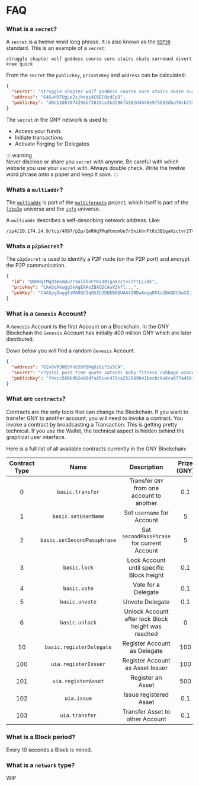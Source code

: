 # FAQ

### What is a `secret`?

A `secret` is a twelve word long phrase. It is also known as the [`BIP39`](https://en.bitcoin.it/wiki/Seed_phrase) standard. This is an example of a `secret`:

```
struggle chapter wolf goddess course sure stairs skate surround divert knee quick
```

From the `secret` the `publicKey`, `privateKey` and `address` can be calculated:

```json
{
  "secret": "struggle chapter wolf goddess course sure stairs skate surround divert knee quick",
  "address": "G4GuH5FUgLe2xjhxqz4C6ECQcdCp8",
  "publicKey": "d0d12d87074296bf3819ce3bd296fb182d4646e9f5693dbaf0cb7338c3f5386f"
}
```

The `secret` in the GNY network is used to:

- Access your funds
- Initiate transactions
- Activate Forging for Delegates

::: warning  
Never disclose or share you `secret` with anyone. Be careful with which website you use your `secret` with. Always double check. Write the twelve word phrase onto a paper and keep it save.
:::

### Whats a `multiaddr`?

The [`multiaddr`](https://www.npmjs.com/package/multiaddr) is part of the [`multiformats`](https://github.com/multiformats) project, which itself is part of the [`libp2p`](https://github.com/libp2p/) universe and the [`ipfs`](https://github.com/ipfs) universe.

A `multiaddr` describes a self-describing network address. Like:

```
/ip4/20.174.24.9/tcp/4097/p2p/QmRHqTMqdtmomUu7rSnikhnFtKx3B1gaXzctvr2TtLLJmE
```

### Whats a `p2pSecret`?

The `p2pSecret` is used to identify a P2P node (on the P2P port) and encrypt the P2P communication.

```json
{
  "id": "QmRHqTMqdtmomUu7rSnikhnFtKx3B1gaXzctvr2TtLLJmE",
  "privKey": "CAASqAkwggSkAgEAAoIBAQDCAwXZkfl...",
  "pubKey": "CAASpgIwggEiMA0GCSqGSIb3DQEBAQUAA4IBDwAwggEKAoIBAQDCAwXZ..."
}
```

### What is a `Genesis` Account?

A `Genesis` Account is the first Account on a Blockchain. In the GNY Blockchain the `Genesis` Account has initially 400 million GNY which are later distributed.

Down below you will find a random `Genesis` Account.

```json
{
  "address": "G2v6VR3NG5fnb3DR8HgUzGi7zuSCA",
  "secret": "crystal post time quote satoshi baby fitness cabbage ozone assist purchase accuse",
  "publicKey": "f4ecc586bdb2e00dfa85cec479ca252989b41becbc0a6ca677a45619509440b9"
}
```

### What are `contracts`?

Contracts are the only tools that can change the Blockchain. If you want to transfer GNY to another account, you will need to invoke a contract. You invoke a contract by broadcasting a Transaction. This is getting pretty technical. If you use the Wallet, the technical aspect is hidden behind the graphical user interface.

Here is a full list of all available contracts currently in the GNY Blockchain:

| Contract Type |            Name             |                    Description                     | Prize (GNY) |
| :-----------: | :-------------------------: | :------------------------------------------------: | :---------: |
|       0       |      `basic.transfer`       |     Transfer `GNY` from one account to another     |     0.1     |
|       1       |     `basic.setUserName`     |             Set `username` for Account             |      5      |
|       2       | `basic.setSecondPassphrase` |     Set `secondPassPhrase` for current Account     |      5      |
|       3       |        `basic.lock`         |      Lock Account until specific Block height      |     0.1     |
|       4       |        `basic.vote`         |                Vote for a Delegate                 |     0.1     |
|       5       |       `basic.unvote`        |                  Unvote Delegate                   |     0.1     |
|       6       |       `basic.unlock`        | Unlock Account after lock Block height was reached |      0      |
|      10       |  `basic.registerDelegate`   |            Register Account as Delegate            |     100     |
|      100      |    `uia.registerIssuer`     |          Register Account as Asset Issuer          |     100     |
|      101      |     `uia.registerAsset`     |                 Register an Asset                  |     500     |
|      102      |         `uia.issue`         |               Issue registered Asset               |     0.1     |
|      103      |       `uia.transfer`        |          Transfer Asset to other Account           |     0.1     |

### What is a Block period?

Every 10 seconds a Block is mined.

### What is a `network` type?

WIP

